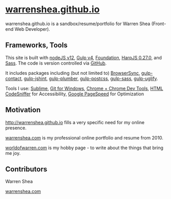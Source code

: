 # [warrenshea.github.io](http://warrenshea.github.io)

warrenshea.github.io is a sandbox/resume/portfolio for Warren Shea (Front-end Web Developer).

## Frameworks, Tools

This site is built with [nodeJS v12](https://nodejs.org/en/), [Gulp v4](http://gulpjs.com/), [Foundation](http://foundation.zurb.com/), [HarpJS 0.27.0](http://harpjs.com/), and [Sass](http://sass-lang.com/). The code is version controlled via [GitHub](https://github.com/).

It includes packages including (but not limited to) [BrowserSync](https://www.browsersync.io/), [gulp-contact](https://www.npmjs.com/package/gulp-concat), [gulp-jshint](https://www.npmjs.com/package/gulp-jshint), [gulp-plumber](https://www.npmjs.com/package/gulp-plumber), [gulp-postcss](https://www.npmjs.com/package/gulp-postcss), [gulp-sass](https://www.npmjs.com/package/gulp-sass), [gulp-uglify](https://www.npmjs.com/package/gulp-uglify).

Tools I use: [Sublime](https://www.sublimetext.com/), [Git for Windows](https://git-scm.com/download/win), [Chrome + Chrome Dev Tools](https://www.google.com/chrome/), [HTML CodeSniffer](http://squizlabs.github.io/HTML_CodeSniffer/) for Accessibility, [Google PageSpeed](https://developers.google.com/speed/pagespeed/) for Optimization

## Motivation

http://warrenshea.github.io fills a very specific need for my online presence. 

[warrenshea.com](http://www.warrenshea.com) is my professional online portfolio and resume from 2010.

[worldofwarren.com](http://www.worldofwarren.com) is my hobby page - to write about the things that bring me joy.

## Contributors

Warren Shea

[warrenshea.com](http://www.warrenshea.com)
